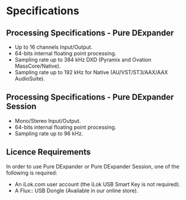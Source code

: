 # Specifications

## Processing Specifications - Pure DExpander
- Up to 16 channels Input/Output.
- 64-bits internal floating point processing.
- Sampling rate up to 384 kHz DXD (Pyramix and Ovation MassCore/Native).
- Sampling rate up to 192 kHz for Native (AU/VST/ST3/AAX/AAX AudioSuite).

## Processing Specifications - Pure DExpander Session
- Mono/Stereo Input/Output.
- 64-bits internal floating point processing.
- Sampling rate up to 96 kHz.

## Licence Requirements
In order to use Pure DExpander or Pure DExpander Session, one of the following is required:
- An iLok.com user account (the iLok USB Smart Key is not required).
- A Flux:: USB Dongle (Available in our online store).
